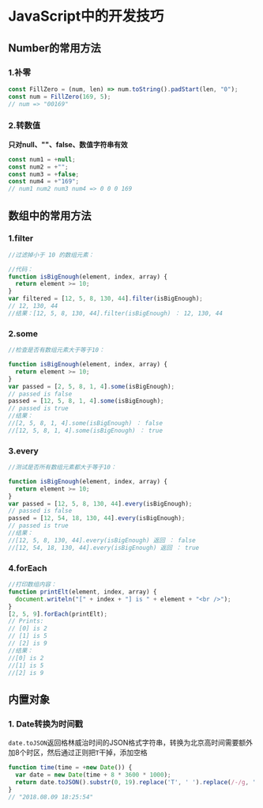 # JavaScript中的开发技巧

## Number的常用方法

### 1.补零
```js
const FillZero = (num, len) => num.toString().padStart(len, "0");
const num = FillZero(169, 5);
// num => "00169"
```

### 2.转数值
**只对null、""、false、数值字符串有效**
```js
const num1 = +null;
const num2 = +"";
const num3 = +false;
const num4 = +"169";
// num1 num2 num3 num4 => 0 0 0 169
```

## 数组中的常用方法

### 1.filter

```js
//过滤掉小于 10 的数组元素：

//代码：
function isBigEnough(element, index, array) {
  return element >= 10;
}
var filtered = [12, 5, 8, 130, 44].filter(isBigEnough);
// 12, 130, 44
//结果：[12, 5, 8, 130, 44].filter(isBigEnough) ： 12, 130, 44
```

### 2.some

```js
//检查是否有数组元素大于等于10：

function isBigEnough(element, index, array) {
  return element >= 10;
}
var passed = [2, 5, 8, 1, 4].some(isBigEnough);
// passed is false
passed = [12, 5, 8, 1, 4].some(isBigEnough);
// passed is true
//结果：
//[2, 5, 8, 1, 4].some(isBigEnough) ： false
//[12, 5, 8, 1, 4].some(isBigEnough) ： true
```

### 3.every

```js
//测试是否所有数组元素都大于等于10：

function isBigEnough(element, index, array) {
  return element >= 10;
}
var passed = [12, 5, 8, 130, 44].every(isBigEnough);
// passed is false
passed = [12, 54, 18, 130, 44].every(isBigEnough);
// passed is true
//结果：
//[12, 5, 8, 130, 44].every(isBigEnough) 返回 ： false
//[12, 54, 18, 130, 44].every(isBigEnough) 返回 ： true
```

### 4.forEach

```js
//打印数组内容：
function printElt(element, index, array) {
  document.writeln("[" + index + "] is " + element + "<br />");
}
[2, 5, 9].forEach(printElt);
// Prints:
// [0] is 2
// [1] is 5
// [2] is 9
//结果：
//[0] is 2
//[1] is 5
//[2] is 9
```

## 内置对象

### 1. Date转换为时间戳
`date.toJSON`返回格林威治时间的JSON格式字符串，转换为北京高时间需要额外加8个时区，然后通过正则把`T`干掉，添加空格
```js
function time(time = +new Date()) {
  var date = new Date(time + 8 * 3600 * 1000);
  return date.toJSON().substr(0, 19).replace('T', ' ').replace(/-/g, '.');
}
// "2018.08.09 18:25:54"
```